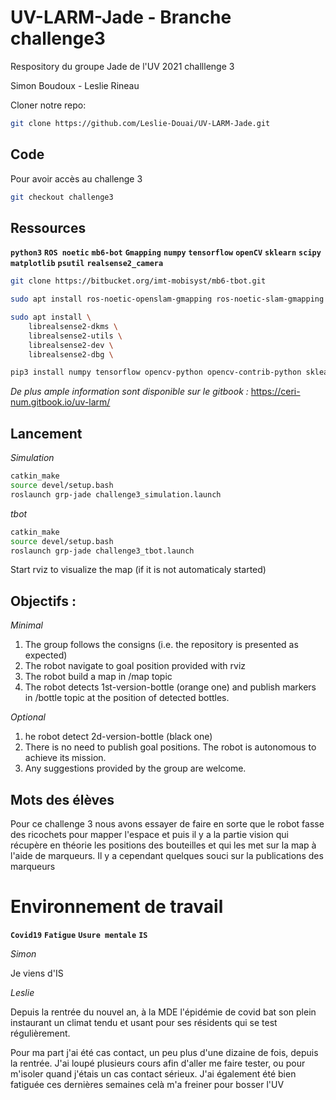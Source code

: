 # UV-LARM-Jade - Branche challenge3
Respository du groupe Jade de l'UV 2021 challlenge 3

Simon Boudoux - Leslie Rineau

Cloner notre repo:
```bash
git clone https://github.com/Leslie-Douai/UV-LARM-Jade.git
```
## Code

Pour avoir accès au challenge 3
``` bash
git checkout challenge3
```

## Ressources
**`python3`**
**`ROS noetic`**
**`mb6-bot`**
**`Gmapping`**
**`numpy`**
**`tensorflow`**
**`openCV`**
**`sklearn`**
**`scipy`**
**`matplotlib`**
**`psutil`**
**`realsense2_camera`**
```bash
git clone https://bitbucket.org/imt-mobisyst/mb6-tbot.git

sudo apt install ros-noetic-openslam-gmapping ros-noetic-slam-gmapping

sudo apt install \
    librealsense2-dkms \
    librealsense2-utils \
    librealsense2-dev \
    librealsense2-dbg \

pip3 install numpy tensorflow opencv-python opencv-contrib-python sklearn scipy matplotlib psutil
```
_De plus ample information sont disponible sur le gitbook :_
https://ceri-num.gitbook.io/uv-larm/ 


## Lancement
_Simulation_
```bash
catkin_make
source devel/setup.bash
roslaunch grp-jade challenge3_simulation.launch
```
_tbot_
```bash
catkin_make
source devel/setup.bash
roslaunch grp-jade challenge3_tbot.launch
```

Start rviz to visualize the map (if it is not automaticaly started)

## Objectifs :

_Minimal_
1. The group follows the consigns (i.e. the repository is presented as expected)
2. The robot navigate to goal position provided with rviz
3. The robot build a map in /map topic
4. The robot detects 1st-version-bottle (orange one) and publish markers in /bottle topic at the position of detected bottles.

_Optional_
1. he robot detect 2d-version-bottle (black one)
2. There is no need to publish goal positions. The robot is autonomous to achieve its mission.
3. Any suggestions provided by the group are welcome.

## Mots des élèves
Pour ce challenge 3 nous avons essayer de faire en sorte que le robot fasse des ricochets pour mapper l'espace et puis il y a la partie vision qui récupère en théorie les positions des bouteilles et qui les met sur la map à l'aide de marqueurs.
Il y a cependant quelques souci sur la publications des marqueurs

# Environnement de travail
**`Covid19`**
**`Fatigue`**
**`Usure mentale`**
**`IS`**

_Simon_ 

Je viens d'IS 


_Leslie_

Depuis la rentrée du nouvel an, à la MDE l'épidémie de covid bat son plein instaurant un climat tendu et usant pour ses résidents qui se test régulièrement. 

Pour ma part j'ai été cas contact, un peu plus d'une dizaine de fois, depuis la rentrée. J'ai loupé plusieurs cours afin d'aller me faire tester, ou pour m'isoler quand j'étais un cas contact sérieux. J'ai également été bien fatiguée ces dernières semaines celà m'a freiner pour bosser l'UV


